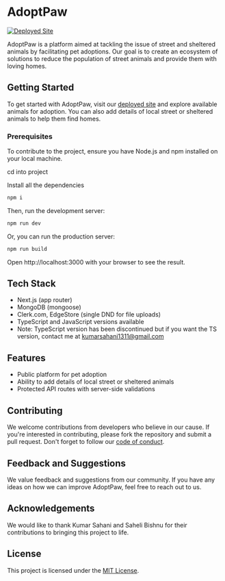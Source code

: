 # AdoptPaw

[![Deployed Site](https://img.shields.io/badge/Deployed%20Site-adoptpaw.in-blue)](https://adoptpaw.in/)

AdoptPaw is a platform aimed at tackling the issue of street and sheltered animals by facilitating pet adoptions. Our goal is to create an ecosystem of solutions to reduce the population of street animals and provide them with loving homes.

## Getting Started

To get started with AdoptPaw, visit our [deployed site](https://adoptpaw.in/) and explore available animals for adoption. You can also add details of local street or sheltered animals to help them find homes.

### Prerequisites

To contribute to the project, ensure you have Node.js and npm installed on your local machine.

cd into project

Install all the dependencies

```bash
npm i
```

Then, run the development server:

```bash
npm run dev
```

Or, you can run the production server:

```bash
npm run build
```

Open http://localhost:3000 with your browser to see the result.

## Tech Stack

- Next.js (app router)
- MongoDB (mongoose)
- Clerk.com, EdgeStore (single DND for file uploads)
- TypeScript and JavaScript versions available
- Note: TypeScript version has been discontinued but if you want the TS version, contact me at kumarsahani1311@gmail.com

## Features

- Public platform for pet adoption
- Ability to add details of local street or sheltered animals
- Protected API routes with server-side validations

## Contributing

We welcome contributions from developers who believe in our cause. If you're interested in contributing, please fork the repository and submit a pull request. Don't forget to follow our [code of conduct](CONTRIBUTING.md).

## Feedback and Suggestions

We value feedback and suggestions from our community. If you have any ideas on how we can improve AdoptPaw, feel free to reach out to us.

## Acknowledgements

We would like to thank Kumar Sahani and Saheli Bishnu for their contributions to bringing this project to life.

## License

This project is licensed under the [MIT License](LICENSE).
